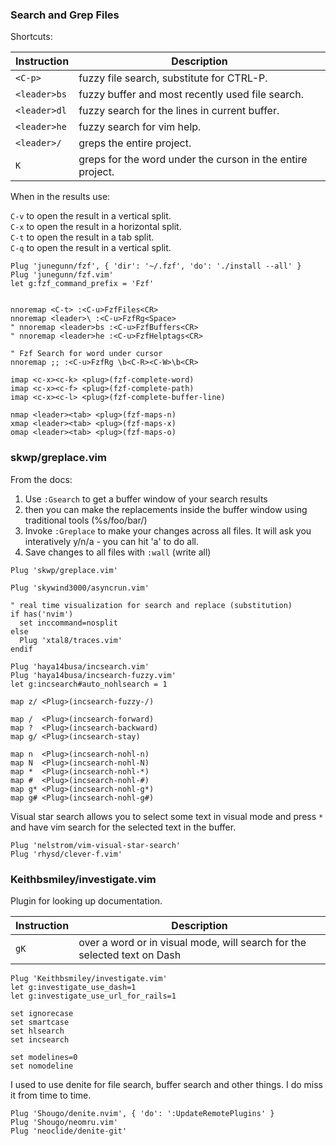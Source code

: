 ### Search and Grep Files
Shortcuts:

| Instruction  | Description                                      |
| ---          | ---                                              |
| `<C-p>`      | fuzzy file search, substitute for CTRL-P.        |
| `<leader>bs` | fuzzy buffer and most recently used file search. |
| `<leader>dl` | fuzzy search for the lines in current buffer.    |
| `<leader>he` | fuzzy search for vim help.                       |
| `<leader>/`  | greps the entire project.                        |
| `K`          | greps for the word under the curson in the entire project. | 

When in the results use:

`C-v` to open the result in a vertical split.  
`C-x` to open the result in a horizontal split.  
`C-t` to open the result in a tab split.  
`C-q` to open the result in a vertical split.  

```vim
Plug 'junegunn/fzf', { 'dir': '~/.fzf', 'do': './install --all' }
Plug 'junegunn/fzf.vim'
let g:fzf_command_prefix = 'Fzf'


nnoremap <C-t> :<C-u>FzfFiles<CR>
nnoremap <leader>\ :<C-u>FzfRg<Space>
" nnoremap <leader>bs :<C-u>FzfBuffers<CR>
" nnoremap <leader>he :<C-u>FzfHelptags<CR>

" Fzf Search for word under cursor
nnoremap ;; :<C-u>FzfRg \b<C-R><C-W>\b<CR>

imap <c-x><c-k> <plug>(fzf-complete-word)
imap <c-x><c-f> <plug>(fzf-complete-path)
imap <c-x><c-l> <plug>(fzf-complete-buffer-line)

nmap <leader><tab> <plug>(fzf-maps-n)
xmap <leader><tab> <plug>(fzf-maps-x)
omap <leader><tab> <plug>(fzf-maps-o)
```

### skwp/greplace.vim
From the docs:
1. Use `:Gsearch` to get a buffer window of your search results
2. then you can make the replacements inside the buffer window using traditional tools (%s/foo/bar/)
3. Invoke `:Greplace` to make your changes across all files. It will ask you interatively y/n/a - you can hit 'a' to do all.
4. Save changes to all files with `:wall` (write all)

```vim
Plug 'skwp/greplace.vim'
```


```vim
Plug 'skywind3000/asyncrun.vim'

" real time visualization for search and replace (substitution)
if has('nvim')
  set inccommand=nosplit
else
  Plug 'xtal8/traces.vim'
endif
```

```vim
Plug 'haya14busa/incsearch.vim'
Plug 'haya14busa/incsearch-fuzzy.vim'
let g:incsearch#auto_nohlsearch = 1

map z/ <Plug>(incsearch-fuzzy-/)

map /  <Plug>(incsearch-forward)
map ?  <Plug>(incsearch-backward)
map g/ <Plug>(incsearch-stay)

map n  <Plug>(incsearch-nohl-n)
map N  <Plug>(incsearch-nohl-N)
map *  <Plug>(incsearch-nohl-*)
map #  <Plug>(incsearch-nohl-#)
map g* <Plug>(incsearch-nohl-g*)
map g# <Plug>(incsearch-nohl-g#)
```

Visual star search allows you to select some text in visual mode and press `*`
and have vim search for the selected text in the buffer.

```vim
Plug 'nelstrom/vim-visual-star-search'
Plug 'rhysd/clever-f.vim'
```


### Keithbsmiley/investigate.vim
Plugin for looking up documentation.

| Instruction | Description                                                              |
| ---         | ---                                                                      |
| `gK`        | over a word or in visual mode, will search for the selected text on Dash |

```vim
Plug 'Keithbsmiley/investigate.vim'
let g:investigate_use_dash=1
let g:investigate_use_url_for_rails=1
```

```vim
set ignorecase
set smartcase
set hlsearch
set incsearch

set modelines=0
set nomodeline
```

I used to use denite for file search, buffer search and other things. I do miss
it from time to time.

```vim
Plug 'Shougo/denite.nvim', { 'do': ':UpdateRemotePlugins' }
Plug 'Shougo/neomru.vim'
Plug 'neoclide/denite-git'
```
